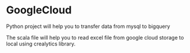 # GoogleCloud
Python project will help you to transfer data from mysql to bigquery 

The scala file will help you to read excel file from google cloud storage to local using crealytics library.
